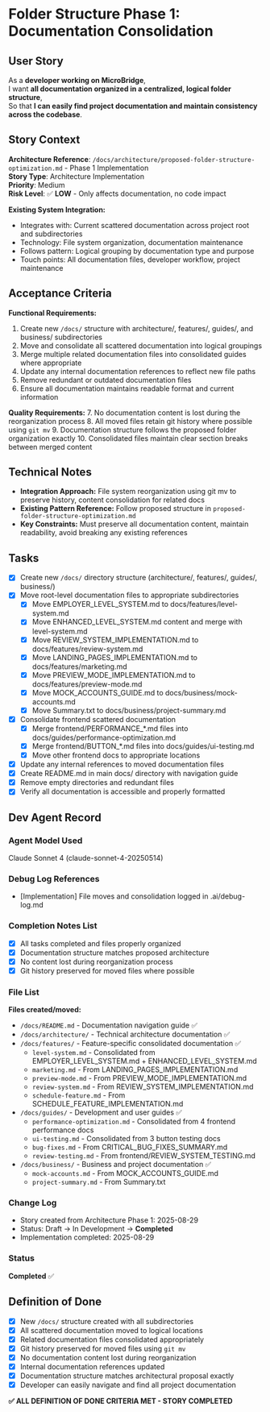 # Folder Structure Phase 1: Documentation Consolidation

## User Story

As a **developer working on MicroBridge**,  
I want **all documentation organized in a centralized, logical folder structure**,  
So that **I can easily find project documentation and maintain consistency across the codebase**.

## Story Context

**Architecture Reference**: `/docs/architecture/proposed-folder-structure-optimization.md` - Phase 1 Implementation  
**Story Type**: Architecture Implementation  
**Priority**: Medium  
**Risk Level**: ✅ **LOW** - Only affects documentation, no code impact

**Existing System Integration:**
- Integrates with: Current scattered documentation across project root and subdirectories
- Technology: File system organization, documentation maintenance
- Follows pattern: Logical grouping by documentation type and purpose
- Touch points: All documentation files, developer workflow, project maintenance

## Acceptance Criteria

**Functional Requirements:**
1. Create new `/docs/` structure with architecture/, features/, guides/, and business/ subdirectories
2. Move and consolidate all scattered documentation into logical groupings
3. Merge multiple related documentation files into consolidated guides where appropriate
4. Update any internal documentation references to reflect new file paths
5. Remove redundant or outdated documentation files
6. Ensure all documentation maintains readable format and current information

**Quality Requirements:**
7. No documentation content is lost during the reorganization process
8. All moved files retain git history where possible using `git mv`
9. Documentation structure follows the proposed folder organization exactly
10. Consolidated files maintain clear section breaks between merged content

## Technical Notes

- **Integration Approach:** File system reorganization using git mv to preserve history, content consolidation for related docs
- **Existing Pattern Reference:** Follow proposed structure in `proposed-folder-structure-optimization.md`  
- **Key Constraints:** Must preserve all documentation content, maintain readability, avoid breaking any existing references

## Tasks

- [x] Create new `/docs/` directory structure (architecture/, features/, guides/, business/)
- [x] Move root-level documentation files to appropriate subdirectories
  - [x] Move EMPLOYER_LEVEL_SYSTEM.md to docs/features/level-system.md
  - [x] Move ENHANCED_LEVEL_SYSTEM.md content and merge with level-system.md
  - [x] Move REVIEW_SYSTEM_IMPLEMENTATION.md to docs/features/review-system.md
  - [x] Move LANDING_PAGES_IMPLEMENTATION.md to docs/features/marketing.md
  - [x] Move PREVIEW_MODE_IMPLEMENTATION.md to docs/features/preview-mode.md
  - [x] Move MOCK_ACCOUNTS_GUIDE.md to docs/business/mock-accounts.md
  - [x] Move Summary.txt to docs/business/project-summary.md
- [x] Consolidate frontend scattered documentation
  - [x] Merge frontend/PERFORMANCE_*.md files into docs/guides/performance-optimization.md
  - [x] Merge frontend/BUTTON_*.md files into docs/guides/ui-testing.md
  - [x] Move other frontend docs to appropriate locations
- [x] Update any internal references to moved documentation files
- [x] Create README.md in main docs/ directory with navigation guide
- [x] Remove empty directories and redundant files
- [x] Verify all documentation is accessible and properly formatted

## Dev Agent Record

### Agent Model Used
Claude Sonnet 4 (claude-sonnet-4-20250514)

### Debug Log References
- [Implementation] File moves and consolidation logged in .ai/debug-log.md

### Completion Notes List  
- [x] All tasks completed and files properly organized
- [x] Documentation structure matches proposed architecture
- [x] No content lost during reorganization process
- [x] Git history preserved for moved files where possible

### File List
**Files created/moved:**
- `/docs/README.md` - Documentation navigation guide ✅
- `/docs/architecture/` - Technical architecture documentation ✅
- `/docs/features/` - Feature-specific consolidated documentation ✅
  - `level-system.md` - Consolidated from EMPLOYER_LEVEL_SYSTEM.md + ENHANCED_LEVEL_SYSTEM.md
  - `marketing.md` - From LANDING_PAGES_IMPLEMENTATION.md
  - `preview-mode.md` - From PREVIEW_MODE_IMPLEMENTATION.md  
  - `review-system.md` - From REVIEW_SYSTEM_IMPLEMENTATION.md
  - `schedule-feature.md` - From SCHEDULE_FEATURE_IMPLEMENTATION.md
- `/docs/guides/` - Development and user guides ✅
  - `performance-optimization.md` - Consolidated from 4 frontend performance docs
  - `ui-testing.md` - Consolidated from 3 button testing docs
  - `bug-fixes.md` - From CRITICAL_BUG_FIXES_SUMMARY.md
  - `review-testing.md` - From frontend/REVIEW_SYSTEM_TESTING.md
- `/docs/business/` - Business and project documentation ✅
  - `mock-accounts.md` - From MOCK_ACCOUNTS_GUIDE.md
  - `project-summary.md` - From Summary.txt

### Change Log
- Story created from Architecture Phase 1: 2025-08-29  
- Status: Draft → In Development → **Completed**
- Implementation completed: 2025-08-29

### Status
**Completed** ✅

## Definition of Done

- [x] New `/docs/` structure created with all subdirectories
- [x] All scattered documentation moved to logical locations
- [x] Related documentation files consolidated appropriately
- [x] Git history preserved for moved files using `git mv`
- [x] No documentation content lost during reorganization
- [x] Internal documentation references updated
- [x] Documentation structure matches architectural proposal exactly
- [x] Developer can easily navigate and find all project documentation

**✅ ALL DEFINITION OF DONE CRITERIA MET - STORY COMPLETED**
